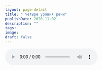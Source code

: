 ```yaml
---
layout: page-detail
title: " Четыре уровня речи"
publishDate: 2020.11.02
description: ""
tags:
image:
draft: false
---
```


<audio title="2020.11.02 -  Четыре уровня речи.mp3" src="https://filer-api.advayta.org/v1.0/public/files/74948" controls=""></audio>

  
